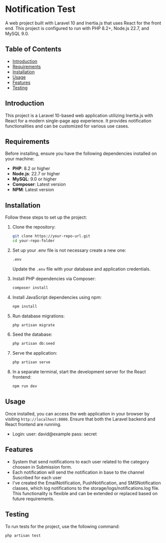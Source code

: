 # Notification Test

A web project built with Laravel 10 and Inertia.js that uses React for the front end. This project is configured to run with PHP 8.2+, Node.js 22.7, and MySQL 9.0.

## Table of Contents

- [Introduction](#introduction)
- [Requirements](#requirements)
- [Installation](#installation)
- [Usage](#usage)
- [Features](#features)
- [Testing](#testing)

## Introduction

This project is a Laravel 10-based web application utilizing Inertia.js with React for a modern single-page app experience. It provides notification functionalities and can be customized for various use cases.

## Requirements

Before installing, ensure you have the following dependencies installed on your machine:

- **PHP**: 8.2 or higher
- **Node.js**: 22.7 or higher
- **MySQL**: 9.0 or higher
- **Composer**: Latest version
- **NPM**: Latest version

## Installation

Follow these steps to set up the project:

1. Clone the repository:
    ```bash
    git clone https://your-repo-url.git
    cd your-repo-folder
    ```

2. Set up your .env file is not necessary create a new one:
    ```bash
    .env
    ```

   Update the `.env` file with your database and application credentials.

3. Install PHP dependencies via Composer:
    ```bash
    composer install
    ```

4. Install JavaScript dependencies using npm:
    ```bash
    npm install
    ```

5. Run database migrations:
    ```bash
    php artisan migrate
    ```

6. Seed the database:
    ```bash
    php artisan db:seed
    ```

7. Serve the application:
    ```bash
    php artisan serve
    ```

8. In a separate terminal, start the development server for the React frontend:
    ```bash
    npm run dev
    ```

## Usage

Once installed, you can access the web application in your browser by visiting `http://localhost:8000`. Ensure that both the Laravel backend and React frontend are running.

- Login: 
    user: david@example
    pass: secret


## Features

- System that send notifications to each user related to the category choosen in Submission form.
- Each notification will send the notification in base to the channel Suscribed for each user
- I've created the EmailNotification, PushNotification, and SMSNotification classes, which log notifications to the storage/logs/notifications.log file. This functionality is flexible and can be extended or replaced based on future requirements.

## Testing

To run tests for the project, use the following command:
```bash
php artisan test
